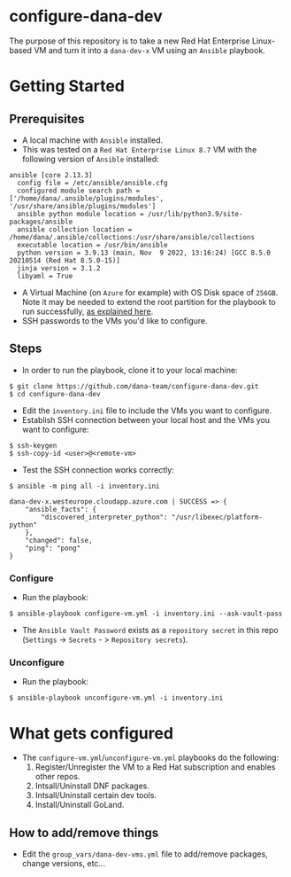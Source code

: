 # configure-dana-dev
The purpose of this repository is to take a new Red Hat Enterprise Linux-based VM and turn it into a `dana-dev-x` VM using an `Ansible` playbook.

# Getting Started
## Prerequisites
- A local machine with `Ansible` installed. 
- This was tested on a `Red Hat Enterprise Linux 8.7` VM with the following version of `Ansible` installed:

```
ansible [core 2.13.3]
  config file = /etc/ansible/ansible.cfg
  configured module search path = ['/home/dana/.ansible/plugins/modules', '/usr/share/ansible/plugins/modules']
  ansible python module location = /usr/lib/python3.9/site-packages/ansible
  ansible collection location = /home/dana/.ansible/collections:/usr/share/ansible/collections
  executable location = /usr/bin/ansible
  python version = 3.9.13 (main, Nov  9 2022, 13:16:24) [GCC 8.5.0 20210514 (Red Hat 8.5.0-15)]
  jinja version = 3.1.2
  libyaml = True
```
- A Virtual Machine (on `Azure` for example) with OS Disk space of `256GB`. Note it may be needed to extend the root partition for the playbook to run successfully, [as explained here](https://learn.microsoft.com/en-us/azure/virtual-machines/linux/expand-disks?tabs=azure-cli%2Crhellvm#increase-the-size-of-the-os-disk).
- SSH passwords to the VMs you'd like to configure.

## Steps

- In order to run the playbook, clone it to your local machine:

```
$ git clone https://github.com/dana-team/configure-dana-dev.git
$ cd configure-dana-dev
```
- Edit the `inventory.ini` file to include the VMs you want to configure.
- Establish SSH connection between your local host and the VMs you want to configure:

```
$ ssh-keygen
$ ssh-copy-id <user>@<remote-vm>
```

- Test the SSH connection works correctly:

```
$ ansible -m ping all -i inventory.ini

dana-dev-x.westeurope.cloudapp.azure.com | SUCCESS => {
    "ansible_facts": {
        "discovered_interpreter_python": "/usr/libexec/platform-python"
    },
    "changed": false,
    "ping": "pong"
}
```

### Configure
- Run the playbook:

```
$ ansible-playbook configure-vm.yml -i inventory.ini --ask-vault-pass 
```

- The `Ansible Vault Password` exists as a `repository secret` in this repo (`Settings` -> `Secrets` - > `Repository secrets`).

### Unconfigure
- Run the playbook:

```
$ ansible-playbook unconfigure-vm.yml -i inventory.ini
```

# What gets configured
- The `configure-vm.yml`/`unconfigure-vm.yml` playbooks do the following:
    1. Register/Unregister the VM to a Red Hat subscription and enables other repos.
    2. Intsall/Uninstall DNF packages.
    3. Intsall/Uninstall certain dev tools.
    4. Install/Uninstall GoLand.

## How to add/remove things
- Edit the `group_vars/dana-dev-vms.yml` file to add/remove packages, change versions, etc...